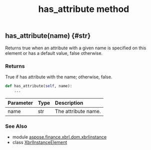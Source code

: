 ﻿---
title: has_attribute method
second_title: Aspose.Finance for Python via .NET API References
description: 
type: docs
weight: 50
url: /python-net/aspose.finance.xbrl.dom.xbrlinstance/xbrlinstanceelement/has_attribute/
is_root: false
---

## has_attribute(name) {#str}

Returns true when an attribute with a given name is specified on this element or has a default value, false otherwise.

### Returns 


True if has attribute with the name; otherwise, false.


```python
def has_attribute(self, name):
    ...
```


| Parameter | Type | Description |
| :- | :- | :- |
| name | str | The attribute name. |



### See Also
* module [aspose.finance.xbrl.dom.xbrlinstance](../../)
* class [XbrlInstanceElement](/finance/python-net/aspose.finance.xbrl.dom.xbrlinstance/xbrlinstanceelement)
